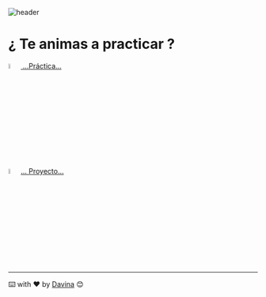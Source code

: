 
![header](https://capsule-render.vercel.app/api?type=waving&color=auto&height=260&section=header&text=%20API%20GOKU&fontSize=90&animation=fadeIn&fontAlignY=38&desc=Davina%20Medina&descAlignY=61&descAlign=87)





 # ¿ Te animas a practicar ?



[ <img style={ width=5%}  src="https://media2.giphy.com/media/dieGgjBPDS9jy/giphy.webp?cid=ecf05e473djor0yx8e2bdujbplhfnea8z52wwsfsn4jbnzjs&rid=giphy.webp&ct=g" alt="alt text" title="GIT"/>
...Práctica... ](./Practica.pdf) 

[   <img style={ width=5%}  src="https://media4.giphy.com/media/1S5zDKW1VFAUU/giphy.webp?cid=ecf05e47n0bu1wieyj0yxo1s56kr5hb6hg3x0k09tv76rpxd&rid=giphy.webp&ct=g" alt="alt text" title="GIT"/>... Proyecto...](./ProyectoGoku)

__________
  ⌨️ with ❤️ by [Davina](https://www.linkedin.com/in/davinamedina/) 😊
